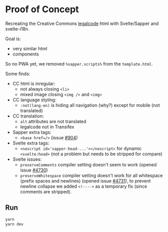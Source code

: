 # Proof of Concept

Recreating the Creative Commons [legalcode](https://github.com/creativecommons/creativecommons.org/master/docroot/legalcode/by_4.0.html) html with Svelte/Sapper and svelte-i18n.

Goal is:
- very similar html
- components

So no PWA yet, we removed `%sapper.scripts%` from the `template.html`.

Some finds:
- CC html is inregular:
    + not always closing `<li>`
    + mixed image closing `<img />` and `<img>`
- CC language styling:
    + `:not(lang-en)` is hiding all navigation (why?) except for mobile (not translated)
- CC translation:
    + `alt` attributes are not translated
    + legalcode not in Transifex
- Sapper extra tags:
    + `<base href=/>` (issue [#904](https://github.com/sveltejs/sapper/issues/904))
- Svelte extra tags:
    + `<noscript id='sapper-head-...'></noscript>` for dynamic `<svelte:head>` (not a problem but needs to be stripped for compare)
- Svelte issues:
    + `preserveComments` compiler setting doesn't seem to work (opened issue [#4730](https://github.com/sveltejs/svelte/issues/4730))
    + `preserveWhitespace` compiler setting doesn't work for all whitespace (prefix spaces and newlines) (opened issue [#4731](https://github.com/sveltejs/svelte/issues/4730)), to prevent newline collapse we added `<!---->` as a temporary fix (since comments are stripped).

## Run

```bash
yarn
yarn dev
```